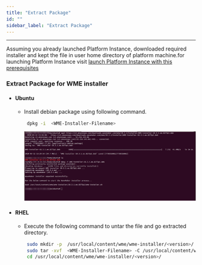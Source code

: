 ```yaml
---
title: "Extract Package"
id: ""
sidebar_label: "Extract Package"
---
```

---
 Assuming you already launched Platform Instance, downloaded required installer and kept the file in user home directory of platform machine.for launching Platform Instance visit [launch Platform Instance with this prerequisites](/learn/on-premise/prerequisites)

### Extract Package for WME installer

- #### Ubuntu

  - Install debian package using following command.

    ```bash
     dpkg -i  <WME-Installer-Filename>
     ```

    [![extract package](/learn/assets/wme-setup/download-and-extract-package.jpg)](/learn/assets/wme-setup/download-and-extract-package.jpg)

- #### RHEL

  - Execute the following command to untar the file and go extracted directory.

    ```bash
     sudo mkdir -p  /usr/local/content/wme/wme-installer/<version>/
     sudo tar -xvf  <WME-Installer-Filename> -C /usr/local/content/wme/wme-installer/<version>/
     cd /usr/local/content/wme/wme-installer/<version>/
     ```
